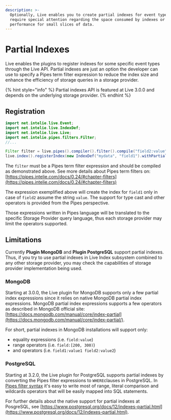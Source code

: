 ```yaml
---
description: >-
  Optionally, Live enables you to create partial indexes for event types that
  require special attention regarding the space consumed by indexes or query
  performance for small slices of data.
---
```


# Partial Indexes

Live enables the plugins to register indexes for some specific event types through the Live API. Partial indexes are just an option the developer can use to specify a Pipes term filter expression to reduce the index size and enhance the efficiency of storage queries in a storage provider.

{% hint style="info" %}
Partial indexes API is featured at Live 3.0.0 and depends on the underlying storage provider.
{% endhint %}

## Registration

```java
import net.intelie.live.Event;
import net.intelie.live.IndexDef;
import net.intelie.live.Live;
import net.intelie.pipes.filters.Filter;
//...

Filter filter = live.pipes().compiler().filter().compile("field2:value");
live.index().registerIndex(new IndexDef("mydata", "field1").withPartial(filter));
```

The `filter` must be a Pipes term filter expression and should be compiled as demonstrated above. See more details about Pipes term filters on: [https://pipes.intelie.com/docs/0.24/#chapter-filters](https://pipes.intelie.com/docs/0.24/#chapter-filters)

The expression exemplified above will create the index for `field1` only in case of `field2` assume the string `value`. The support for type cast and other operators is provided from the Pipes perspective.&#x20;

Those expressions written in Pipes language will be translated to the specific Storage Provider query language, thus each storage provider may limit the operators supported.

## Limitations

Currently **Plugin MongoDB** and **Plugin PostgreSQL** support partial indexes. Thus, if you try to use partial indexes in Live Index subsystem combined to any other storage provider, you may check the capabilities of storage provider implementation being used.

### MongoDB

Starting at 3.0.0, the Live plugin for MongoDB supports only a few partial index expressions since it relies on native MongoDB partial index expressions. MongoDB partial index expressions supports a few operators as described in MongoDB official site: [https://docs.mongodb.com/manual/core/index-partial](https://docs.mongodb.com/manual/core/index-partial/).

For short, partial indexes in MongoDB installations will support only:

* equality expressions (i.e. `field:value`)
* range operators (i.e. `field:[200, 300)`)
* and operators (i.e. `field1:value1 field2:value2`)

### PostgreSQL

Starting at 3.2.0, the Live plugin for PostgreSQL supports partial indexes by converting the Pipes filter expressions to `WHERE`clauses in PostgreSQL. In [Pipes filter syntax](https://pipes.intelie.com/docs/0.24/#quickstart-filters) it's easy to write most of range, literal comparison and wildcards operators that will be easily mapped into SQL statements.

For further details about the native support for partial indexes at PosgreSQL, see [https://www.postgresql.org/docs/12/indexes-partial.html](https://www.postgresql.org/docs/12/indexes-partial.html).
